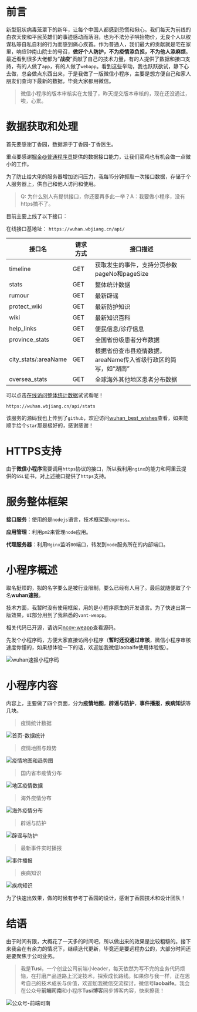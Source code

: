 # 前言

新型冠状病毒笼罩下的新年，让每个中国人都感到恐慌和揪心。我们每天为前线的白衣天使和平民英雄们的事迹感动而落泪，也为不法分子哄抬物价，无良个人以权谋私等自私自利的行为而感到痛心疾首。作为普通人，我们最大的贡献就是宅在家里，响应钟南山院士的号召，**做好个人防护，不为疫情添负担，不为他人添麻烦**。最近看到很多大佬都为“**战疫**”贡献了自己的技术力量，有的人提供了数据和接口支持，有的人做了`app`，有的人做了`webapp`。看到这些举动，我也跃跃欲试，静下心去做，总会做点东西出来，于是我做了一版微信小程序，主要是想方便自己和家人朋友们查询下最新的数据，毕竟大家都用微信。

<!-- more -->

> 微信小程序的版本审核实在太慢了，昨天提交版本审核的，现在还没通过，唉，心累。

# 数据获取和处理

首先要感谢丁香园，数据源于丁香园-丁香医生。

重点要感谢[掘金@普通程序员](https://juejin.im/user/5e2741925188254baf6c4cb1/activities)提供的数据接口能力，让我们菜鸡也有机会做一点微小的工作。

为了防止给大佬的服务器增加访问压力，我每15分钟抓取一次接口数据，存储于个人服务器上，供自己和他人访问和使用。

> Q: 为什么别人有提供接口，你还要再多此一举？A：我要做小程序，没有https搞不了。

目前主要上线了以下接口：

在线接口基地址： `https://wuhan.wbjiang.cn/api/`

| 接口名               | 请求方式 | 接口描述                                                     |
| -------------------- | -------- | ------------------------------------------------------------ |
| timeline             | GET      | 获取发生的事件，支持分页参数pageNo和pageSize                 |
| stats                | GET      | 整体统计数据                                                 |
| rumour               | GET      | 最新辟谣                                                     |
| protect_wiki         | GET      | 最新防护知识                                                 |
| wiki                 | GET      | 最新知识百科                                                 |
| help_links           | GET      | 便民信息/诊疗信息                                            |
| province_stats       | GET      | 全国省份级患者分布数据                                       |
| city_stats/:areaName | GET      | 根据省份查市县疫情数据，areaName传入省级行政区的简写，如“湖南” |
| oversea_stats        | GET      | 全球海外其他地区患者分布数据                                 |

可以点击[在线访问整体统计数据](https://wuhan.wbjiang.cn/api/stats)试试看呢！

```
https://wuhan.wbjiang.cn/api/stats
```

该服务的源码我也上传到了`github`，欢迎访问[wuhan_best_wishes](https://github.com/cumt-robin/wuhan_best_wishes)查看，如果能顺手给个`star`那是极好的，感谢感谢！

# HTTPS支持

由于**微信小程序**需要调用`https`协议的接口，所以我利用`nginx`的能力和阿里云提供的`SSL`证书，对上述接口提供了`https`支持。

# 服务整体框架

**接口服务**：使用的是`nodejs`语言，技术框架是`express`。

**应用管理**：利用`pm2`来管理`node`应用。

**代理服务器**：利用`Nginx`监听`80`端口，转发到`node`服务所在的内部端口。

# 小程序概述

取名挺烦的，拟的名字要么是被行业限制，要么已经有人用了。最后就随便取了个名**wuhan速报**。

技术方面，我暂时没有使用框架，用的是小程序原生的开发语言。为了快速出第一版效果，`UI`部分用到了我熟悉的`vant-weapp`。

相关代码已开源，请访问[ncov-weapp](https://github.com/cumt-robin/ncov_weapp)查看源码。

先发个小程序码，方便大家直接访问小程序（**暂时还没通过审核**，微信小程序审核速度你懂的，如果想体验一下的话，欢迎加我微信laobaife使用体验版）。

![wuhan速报小程序码](https://qncdn.wbjiang.cn/武汉速报小程序码.jpg)

# 小程序内容

内容上，主要做了四个页面，分为**疫情地图**，**辟谣与防护**，**事件播报**，**疾病知识**等几块。

> 疫情统计数据

![首页-数据统计](https://qncdn.wbjiang.cn/统计数据.jpg)

> 疫情地图与趋势

![疫情地图和趋势图](https://qncdn.wbjiang.cn/疫情地图及趋势.jpg)

> 国内省市疫情分布

![地区疫情数据](https://qncdn.wbjiang.cn/国内疫情.jpg)

> 海外疫情分布

![海外疫情分布](https://qncdn.wbjiang.cn/海外疫情.jpg)

> 辟谣与防护

![辟谣与防护](https://qncdn.wbjiang.cn/谣言与防护.jpg)

> 最新事件实时播报

![事件播报](https://qncdn.wbjiang.cn/事件播报.jpg)

> 疾病知识

![疾病知识](https://qncdn.wbjiang.cn/疾病知识.jpg)

为了快速出效果，做的时候有参考丁香园的设计，感谢丁香园技术和设计团队！

# 结语

由于时间有限，大概花了一天多的时间吧，所以做出来的效果是比较粗糙的。接下来我会在有余力的情况下，继续迭代更新，毕竟还是要远程办公的，大部分时间还是要聚焦于公司业务。

> 我是**Tusi**，一个创业公司前端小leader，每天依然为写不完的业务代码烦恼，在打磨产品道路上沉淀技术，探索成长路线。如果你与我一样，正在思考自己的技术成长与价值，欢迎加我微信交流探讨，微信号**laobaife**。我会在公众号**前端司南**和小程序**Tusi博客**同步博客内容，快来撩我！

![公众号-前端司南](http://qncdn.wbjiang.cn/%E5%89%8D%E7%AB%AF%E5%8F%B8%E5%8D%97%E5%90%8D%E7%89%87%E5%B8%A6%E5%BE%AE%E4%BF%A1.png)